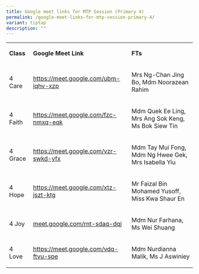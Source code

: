 ```yaml
---
title: Google meet links for MTP Session (Primary 4)
permalink: /google-meet-links-for-mtp-session-primary-4/
variant: tiptap
description: ""
---
```

<table style="minWidth: 75px">
<colgroup>
<col>
<col>
<col>
</colgroup>
<tbody>
<tr>
<td rowspan="1" colspan="1">
<p><strong>Class</strong>
</p>
</td>
<td rowspan="1" colspan="1">
<p><strong>Google Meet Link</strong>
</p>
</td>
<td rowspan="1" colspan="1">
<p><strong>FTs</strong>
</p>
</td>
</tr>
<tr>
<td rowspan="1" colspan="1">
<p>4 Care</p>
</td>
<td rowspan="1" colspan="1">
<p><a href="https://meet.google.com/ubm-iqhv-xzp" rel="noopener noreferrer nofollow" target="_blank"><u>https://meet.google.com/ubm-iqhv-xzp</u></a>
</p>
</td>
<td rowspan="1" colspan="1">
<p>Mrs Ng-Chan Jing Bo, Mdm Noorazean Rahim</p>
</td>
</tr>
<tr>
<td rowspan="1" colspan="1">
<p>4 Faith</p>
</td>
<td rowspan="1" colspan="1">
<p><a href="https://meet.google.com/ubm-iqhv-xzp" rel="noopener noreferrer nofollow" target="_blank"><u>https://meet.google.com/fzc-nmxq-eqk</u></a>
</p>
</td>
<td rowspan="1" colspan="1">
<p>Mdm Quek Ee Ling, Mrs Ang Sok Keng, Ms Bok Siew Tin</p>
</td>
</tr>
<tr>
<td rowspan="1" colspan="1">
<p>4 Grace</p>
</td>
<td rowspan="1" colspan="1">
<p><a href="https://meet.google.com/ubm-iqhv-xzp" rel="noopener noreferrer nofollow" target="_blank"><u>https://meet.google.com/vzr-swkd-yfx</u></a>
</p>
</td>
<td rowspan="1" colspan="1">
<p>Mdm Tay Mui Fong, Mdm Ng Hwee Gek, Mrs Isabella Yiu</p>
</td>
</tr>
<tr>
<td rowspan="1" colspan="1">
<p>4 Hope</p>
</td>
<td rowspan="1" colspan="1">
<p><a href="https://meet.google.com/ubm-iqhv-xzp" rel="noopener noreferrer nofollow" target="_blank"><u>https://meet.google.com/xtz-jszt-ktg</u></a>
</p>
</td>
<td rowspan="1" colspan="1">
<p>Mr Faizal Bin Mohamed Yusoff, Miss Kwa Shaur En</p>
</td>
</tr>
<tr>
<td rowspan="1" colspan="1">
<p>4 Joy</p>
</td>
<td rowspan="1" colspan="1">
<p><a href="https://meet.google.com/ubm-iqhv-xzp" rel="noopener noreferrer nofollow" target="_blank"><u>meet.google.com/rnt-sdaq-dqj</u></a>
</p>
</td>
<td rowspan="1" colspan="1">
<p>Mdm Nur Farhana, Ms Wei Shuang</p>
</td>
</tr>
<tr>
<td rowspan="1" colspan="1">
<p>4 Love</p>
</td>
<td rowspan="1" colspan="1">
<p><a href="https://meet.google.com/ubm-iqhv-xzp" rel="noopener noreferrer nofollow" target="_blank"><u>https://meet.google.com/vdq-ftvu-spe</u></a>
</p>
</td>
<td rowspan="1" colspan="1">
<p>Mdm Nurdianna Malik, Ms J Aswiniey</p>
</td>
</tr>
</tbody>
</table>
<p></p>